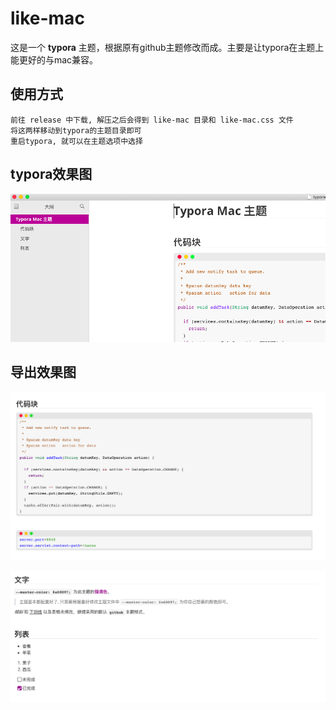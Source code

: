 # like-mac

这是一个 **typora** 主题，根据原有github主题修改而成。主要是让typora在主题上能更好的与mac兼容。



## 使用方式

```
前往 release 中下载, 解压之后会得到 like-mac 目录和 like-mac.css 文件
将这两样移动到typora的主题目录即可
重启typora, 就可以在主题选项中选择
```



## typora效果图

![001](./image/001.png)



## 导出效果图

![002](./image/002.png)

![002](./image/003.png)